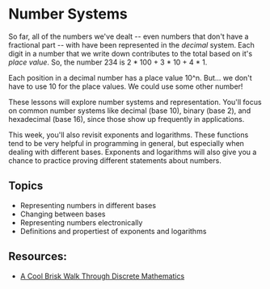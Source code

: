 # Number Systems

So far, all of the numbers we've dealt -- even numbers that don't have a fractional part -- with have been represented in the _decimal_ system. Each digit in a number that we write down contributes to the total based on it's _place value_. So, the number 234 is 2 * 100 + 3 * 10 + 4 * 1.

Each position in a decimal number has a place value 10^n. But... we don't have to use 10 for the place values. We could use some other number!

These lessons will explore number systems and representation. You'll focus on common number systems like decimal (base 10), binary (base 2), and hexadecimal (base 16), since those show up frequently in applications.

This week, you'll also revisit exponents and logarithms. These functions tend to be very helpful in programming in general, but especially when dealing with different bases. Exponents and logarithms will also give you a chance to practice proving different statements about numbers.

## Topics

- Representing numbers in different bases
- Changing between bases
- Representing numbers electronically
- Definitions and propertiest of exponents and logarithms

## Resources:

- [A Cool Brisk Walk Through Discrete Mathematics](http://stephendavies.org/coolBriskWalk.pdf)
